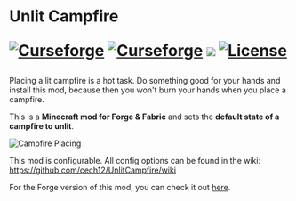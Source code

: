 <h1>Unlit Campfire

[![Curseforge](http://cf.way2muchnoise.eu/full_unlit-campfire_downloads.svg)](https://www.curseforge.com/minecraft/mc-mods/unlit-campfire)
[![Curseforge](http://cf.way2muchnoise.eu/versions/For%20MC_unlit-campfire_all.svg)](https://www.curseforge.com/minecraft/mc-mods/unlit-campfire/files)
[![](https://img.shields.io/discord/752506676719910963.svg?style=flat&color=informational&logo=discord&label=Discord)](https://discord.gg/gRUFH5t)
[![License](https://img.shields.io/github/license/cech12/UnlitCampfire)](http://opensource.org/licenses/MIT)

</h1>

Placing a lit campfire is a hot task. Do something good for your hands and install this mod, because then you won't burn your hands when you place a campfire.

This is a **Minecraft mod for Forge & Fabric** and sets the **default state of a campfire to unlit**.

![Campfire Placing](https://raw.githubusercontent.com/cech12/UnlitCampfire/1.16/material/campfire_placing.gif)

This mod is configurable. All config options can be found in the wiki: https://github.com/cech12/UnlitCampfire/wiki

For the Forge version of this mod, you can check it out [here](https://github.com/cech12/UnlitCampfire).